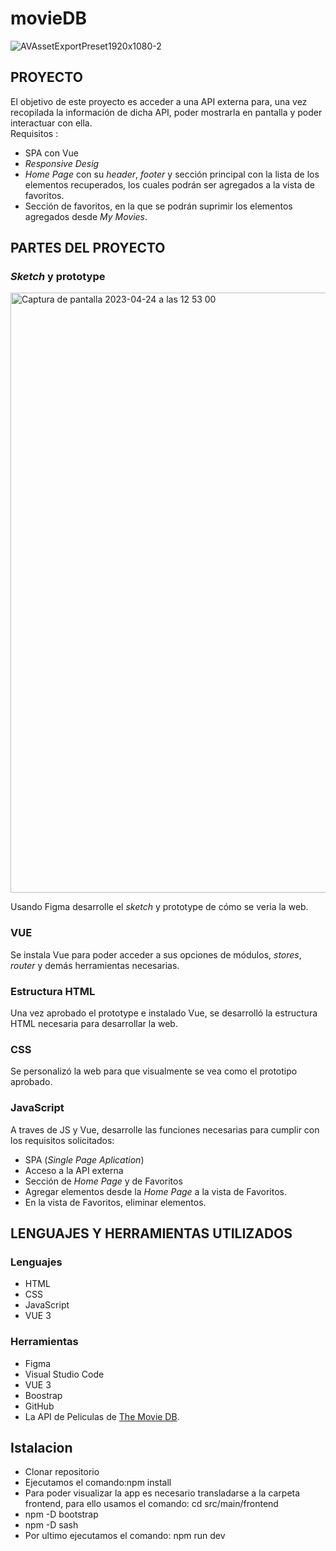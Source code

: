 # movieDB
![AVAssetExportPreset1920x1080-2](https://user-images.githubusercontent.com/116883797/233994932-00399a31-3c26-477a-89a2-01df89830d84.gif)

## PROYECTO
El objetivo de este proyecto es acceder a una API externa para, una vez recopilada la información de dicha API, poder mostrarla en pantalla y poder interactuar con ella.   
Requisitos :   
- SPA con Vue
- *Responsive Desig*
- *Home Page* con su *header*, *footer* y sección principal con la lista de los elementos recuperados, los cuales podrán ser agregados a la vista de favoritos.
- Sección de favoritos, en la que se podrán suprimir los elementos agregados desde  *My Movies*.
## PARTES DEL PROYECTO  
### *Sketch* y prototype 
<img width="960" alt="Captura de pantalla 2023-04-24 a las 12 53 00" src="https://user-images.githubusercontent.com/116883797/233992386-d38c13ea-953d-43ab-a1e8-52281e59e17f.png">

Usando Figma desarrolle el *sketch* y prototype de cómo se veria la web.
### VUE
Se instala Vue para poder acceder a sus opciones de módulos, *stores*, *router* y demás herramientas necesarias.
### Estructura HTML
Una vez aprobado el prototype e instalado Vue, se desarrolló la estructura HTML necesaria para desarrollar la web.
### CSS
Se personalizó la web para que visualmente se vea como el prototipo aprobado.
### JavaScript
A traves de JS y Vue, desarrolle las funciones necesarias para cumplir con los requisitos solicitados:
- SPA (*Single Page Aplication*)
- Acceso a la API externa
- Sección de *Home Page* y de Favoritos
- Agregar elementos desde la *Home Page* a la vista de Favoritos.
- En la vista de Favoritos, eliminar elementos.
## LENGUAJES Y HERRAMIENTAS UTILIZADOS
### Lenguajes
- HTML
- CSS
- JavaScript
- VUE 3
### Herramientas
- Figma
- Visual Studio Code
- VUE 3
- Boostrap
- GitHub
- La API de Peliculas de [The Movie DB](https://www.themoviedb.org/).
## Istalacion
- Clonar repositorio
- Ejecutamos el comando:npm install
- Para poder visualizar la app es necesario transladarse a la carpeta frontend, para ello usamos el comando: cd src/main/frontend
- npm -D bootstrap
- npm -D sash
- Por ultimo ejecutamos el comando: npm run dev
